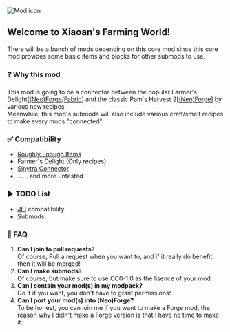 ![Mod icon](https://cdn.modrinth.com/data/cached_images/9c48de5ef5bb7cc0073a3629c6d832fd9cb1b4ba.png)
## Welcome to Xiaoan's Farming World!
There will be a bunch of mods depending on this core mod since this core mod provides some basic items and blocks for other submods to use.

### ❓ Why this mod
This mod is going to be a connector between the popular Farmer's Delight[[(Neo)Forge](https://modrinth.com/mod/farmers-delight)/[Fabric](https://modrinth.com/mod/farmers-delight-refabricated)] and the classic Pam's Harvest 2[[(Neo)Forge](https://modrinth.com/mod/pams-harvestcraft-2-food-core)] by various new recipes.<br>
Meanwhile, this mod's submods will also include various craft/smelt recipes to make every mods "connected".

### ✅ Compatibility
- [Roughly Enough Items](https://modrinth.com/mod/rei)
- Farmer's Delight (Only recipes)
- [Sinytra Connector](https://modrinth.com/mod/connector)
- …… and more untested

### ▶️ TODO List
- [JEI](https://modrinth.com/mod/jei) compatibility
- Submods

### 🙋 FAQ
1. **Can I join to pull requests?**<br>
   Of course, Pull a request when you want to, and if it really do benefit then it will be merged!
2. **Can I make submods?**<br>
   Of course, but make sure to use CC0-1.0 as the lisence of your mod.
3. **Can I contain your mod(s) in my modpack?**<br>
   Do it if you want, you don't have to grant permissions!
4. **Can I port your mod(s) into (Neo)Forge?**<br>
   To be honest, you can join me if you want to make a Forge mod, the reason why I didn't make a Forge version is that I have no time to make it.
